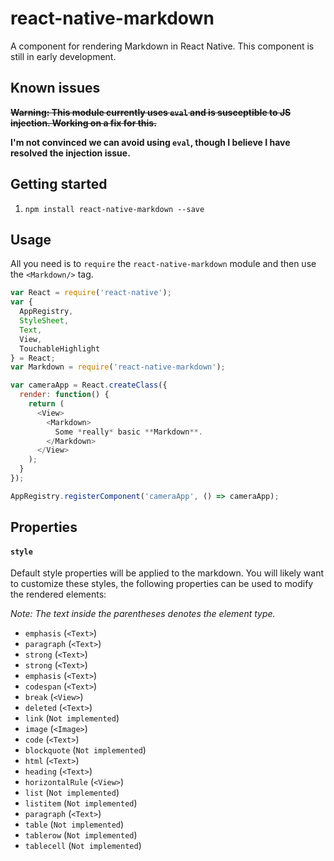 # react-native-markdown

A component for rendering Markdown in React Native. This component is still in early development.

## Known issues

**~~Warning: This module currently uses `eval` and is susceptible to JS injection. Working on a fix for this.~~**

**I'm not convinced we can avoid using `eval`, though I believe I have resolved the injection issue.**

## Getting started

1. `npm install react-native-markdown --save`

## Usage

All you need is to `require` the `react-native-markdown` module and then use the
`<Markdown/>` tag.

```javascript
var React = require('react-native');
var {
  AppRegistry,
  StyleSheet,
  Text,
  View,
  TouchableHighlight
} = React;
var Markdown = require('react-native-markdown');

var cameraApp = React.createClass({
  render: function() {
    return (
      <View>
        <Markdown>
          Some *really* basic **Markdown**.
        </Markdown>
      </View>
    );
  }
});

AppRegistry.registerComponent('cameraApp', () => cameraApp);
```

## Properties

#### `style`

Default style properties will be applied to the markdown. You will likely want to customize these styles, the following properties can be used to modify the rendered elements:

*Note: The text inside the parentheses denotes the element type.*

- `emphasis` (`<Text>`)
- `paragraph` (`<Text>`)
- `strong` (`<Text>`)
- `strong` (`<Text>`)
- `emphasis` (`<Text>`)
- `codespan` (`<Text>`)
- `break` (`<View>`)
- `deleted` (`<Text>`)
- `link` (`Not implemented`)
- `image` (`<Image>`)
- `code` (`<Text>`)
- `blockquote` (`Not implemented`)
- `html` (`<Text>`)
- `heading` (`<Text>`)
- `horizontalRule` (`<View>`)
- `list` (`Not implemented`)
- `listitem` (`Not implemented`)
- `paragraph` (`<Text>`)
- `table` (`Not implemented`)
- `tablerow` (`Not implemented`)
- `tablecell` (`Not implemented`)
